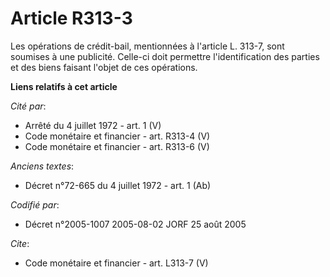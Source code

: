 # Article R313-3

Les opérations de crédit-bail, mentionnées à l'article L. 313-7, sont soumises à une publicité. Celle-ci doit permettre
l'identification des parties et des biens faisant l'objet de ces opérations.

**Liens relatifs à cet article**

_Cité par_:

  - Arrêté du 4 juillet 1972 - art. 1 (V)
  - Code monétaire et financier - art. R313-4 (V)
  - Code monétaire et financier - art. R313-6 (V)

_Anciens textes_:

  - Décret n°72-665 du 4 juillet 1972 - art. 1 (Ab)

_Codifié par_:

  - Décret n°2005-1007 2005-08-02 JORF 25 août 2005

_Cite_:

  - Code monétaire et financier - art. L313-7 (V)
